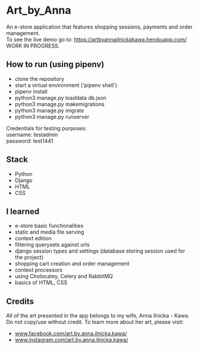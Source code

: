 # Art_by_Anna
An e-store application that features shopping sessions, payments and order management. <br/>
To see the live demo go to: https://artbyannailnickakawa.herokuapp.com/ <br/>
WORK IN PROGRESS.

## How to run (using pipenv)
- clone the repository
- start a virtual environment ('pipenv shell')
- pipenv install
- python3 manage.py loaddata db.json
- python3 manage.py makemigrations
- python3 manage.py migrate
- python3 manage.py runserver

Credentials for testing purposes:<br/>
username: testadmin<br/>
password: test1441<br/>

## Stack
- Python
- Django
- HTML
- CSS

## I learned
- e-store basic functionalities
- static and media file serving
- context edition
- filtering querysets against urls
- django session types and settings (database storing session used for the project)
- shopping cart creation and order management
- context processors
- using Cholocatey, Celery and RabbitMQ
- basics of HTML, CSS

## Credits
All of the art presented in the app belongs to my wife, Anna Ilnicka - Kawa. Do not copy/use without credit.
To learn more about her art, please visit:
- www.facebook.com/art.by.anna.ilnicka.kawa/
- www.instagram.com/art.by.anna.ilnicka.kawa/

